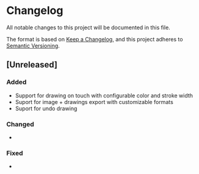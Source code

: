 # Changelog

All notable changes to this project will be documented in this file.

The format is based on [Keep a Changelog](https://keepachangelog.com/en/1.0.0/),
and this project adheres to [Semantic Versioning](https://semver.org/spec/v2.0.0.html).

## [Unreleased]

### Added

* Support for drawing on touch with configurable color and stroke width
* Suport for image + drawings export with customizable formats
* Suport for undo drawing

### Changed

*

### Fixed

*
